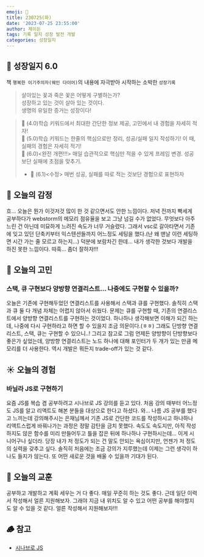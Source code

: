 ```yaml
---
emoji: 🌱
title: 230725(화)
date: '2023-07-25 23:55:00'
author: 제이든
tags: 기록 일지 성장 발전 개발
categories: 성장일지
---
```


## 🚤 성장일지 6.0

책 `행복한 이기주의자(웨인 다이어)`의 내용에 자극받아 시작하는 소박한 `성장기록`

> 살아있는 꽃과 죽은 꽃은 어떻게 구별하는가?<br/>
> 성장하고 있는 것이 살아 있는 것이다.<br/>
> 생명의 유일한 증거는 성장이다!

> 🌾 (4.0)학습 키워드에서 최대한 간단한 정보 제공, 고민에서 내 경험을 자세히 적자!<br/>
> 🥊 (5.0)학습 키워드는 한줄의 핵심으로만 정리, 성공/실패 일지 작성하기! 이 때, 실패의 경험은 자세히 적기!<br/>
> 🍉 (6.0)<완전 개편!!!> 매일 습관적으로 핵심만 적을 수 있게 프레임 변경. 성공보단 실패에 초점을 맞추기.<br/>
>
> - 🍉 (6.1)<수정> 매번 성공, 실패를 따로 적는 것보단 경험으로 표현하자

## 🌈 오늘의 감정

흐... 오늘은 뭔가 이것저것 많이 한 것 같으면서도 안한 느낌이다. 저녁 전까지 빡세게 공부하다가 webstorm의 메모리 점유율을 보고 그냥 넘길 수가 없었다. 무엇보다 아주 느린 건 아닌데
미묘하게 느려진 속도가 너무 거슬렸다. 그래서 vsc로 갈아타면서 기존에 잊고 있던 단축키부터 익스텐션들까지 어느정도 세팅을 했다.(난 왜 맨날 이런 세팅하면 시간 가는 줄 모르고 하는지...)
덕분에 보람차긴 한데... 내가 생각한 것보다 개발을 하진 못한 느낌이다. 따흑... 좀더 잘하자!!!

## 🫧 오늘의 고민

### 스택, 큐 구현보다 양방향 연결리스트... 나중에도 구현할 수 있을까?

오늘은 기존에 구현해두었던 연결리스트를 사용해서 스택과 큐를 구현했다. 솔직히 스택과 큐 둘 다 개념 자체는 어렵지 않아서 쉬웠다. 문제는 큐를 구현할 때, 기존의 연결리스트에서 양방향 연결리스트를
구현하는 것이었다. 하나하나 생각해보면 이해가 되긴 하는데, 나중에 다시 구현하라고 하면 할 수 있을지 조금 의문이다.(ㅎㅎ) 그래도 단방향 연결리스트, 스택, 큐는 구현할 수 있으니..! 그리고 참고로
그럼 언제든 양방향이 단방향보다 좋은가 싶었는데, 양방향 연결리스트는 노드 하나에 대해 포인터가 두 개가 있는 만큼 메모리를 더 사용한다. 역시 개발은 뭐든지 trade-off가 있는 것 같다.

## ☀️ 오늘의 경험

### 바닐라 JS로 구현하기

요즘 JS를 복습 겸 공부하려고 시나브로 JS 강의를 듣고 있다. 처음 강의 때부터 어느정도 JS를 알고 리액트도 해본 분들을 대상으로 한다고 하셨다. 와... 나름 JS 공부를 했다고 느끼는데
강의해주시는 은재님께서 기존 JS로 간단한 코드를 작성하시고 하나하나 리액트스럽게 바꿔나가는 과정은 정말 감탄을 금치 못했다. 속도도 속도지만, 아직 작성하지도 않은 함수를 미리 만들어두고
틀을 잡은 뒤에 하나하나 구현하시는데... 이게 시니어구나 싶더라. 당장 내가 저 정도가 되는 건 말도 안되는 욕심이지만, 언젠가 저 정도의 실력을 갖추고 싶다. 솔직히 처음에는 조금 강의가 지루했는데
이제는 그런 생각이 하나도 들지가 않는다. 또 어떤 새로운 것을 배울 수 있을까 기대가 된다.

## 🐾 오늘의 교훈

공부하고 개발하고 계획 세우는 거 다 좋다. 매일 꾸준히 하는 것도 좋다. 근데 일단 이력서 작성해서 얼른 지원해보자. 그래야 지금 내 위치도 알 수 있고 어떤 공부를 해야할지도 알 수 있을 것 같다.
얼른 작성해서 지원해보자!!!

## 🪵 참고

- [시나브로 JS](https://learnwitheunjae.dev/)

```toc

```
